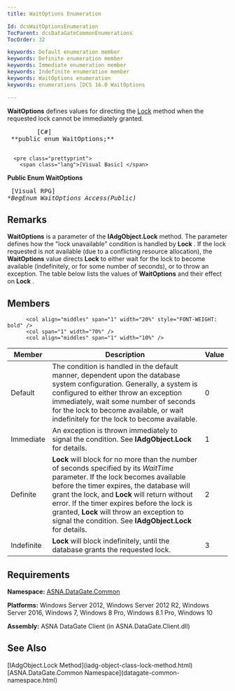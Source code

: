 ```yaml
---
title: WaitOptions Enumeration

Id: dcsWaitOptionsEnumeration
TocParent: dcsDataGateCommonEnumerations
TocOrder: 32

keywords: Default enumeration member
keywords: Definite enumeration member
keywords: Immediate enumeration member
keywords: Indefinite enumeration member
keywords: WaitOptions enumeration
keywords: enumerations [DCS 16.0 WaitOptions

---
```


<span> **WaitOptions** </span> defines values for directing the [Lock](iadg-object-class-lock-method.html) method when the requested lock cannot be immediately granted.
<pre class="prettyprint">
        <span class="lang">[C#]</span>
 **public enum WaitOptions;** 
      </pre>
      <pre class="prettyprint">
        <span class="lang">[Visual Basic] </span>
 **Public Enum WaitOptions** 
      </pre>
      <pre class="prettyprint">
        <span class="lang">[Visual RPG]</span>
 **BegEnum WaitOptions Access(*Public)** 
      </pre>

## Remarks

**WaitOptions** is a parameter of the **IAdgObject.Lock** method. The parameter defines how the "lock unavailable" condition is handled by **Lock** . If the lock requested is not available (due to a conflicting resource allocation), the **WaitOptions** value directs **Lock** to either wait for the lock to become available (indefinitely, or for some number of seconds), or to throw an exception. The table below lists the values of **WaitOptions** and their effect on **Lock** .
## Members


          <col align="middles" span="1" width="20%" style="FONT-WEIGHT: bold" />
          <col span="1" width="70%" />
          <col align="middles" span="1" width="10%" />

| Member | Description | Value |
| ---- | ---- | ---- |
| Default | The condition is handled in the default manner, dependent upon the database system configuration. Generally, a system is configured to either throw an exception immediately, wait some number of seconds for the lock to become available, or wait indefinitely for the lock to become available. | 0 |
| Immediate | An exception is thrown immediately to signal the condition. See **IAdgObject.Lock** for details. | 1 |
| Definite | **Lock** will block for no more than the number of seconds specified by its *WaitTime* parameter. If the lock becomes available before the timer expires, the database will grant the lock, and **Lock** will return without error. If the timer expires before the lock is granted, **Lock** will throw an exception to signal the condition. See **IAdgObject.Lock** for details. | 2 |
| Indefinite | **Lock** will block indefinitely, until the database grants the requested lock. | 3 |



## Requirements

**Namespace:** [ASNA.DataGate.Common](datagate-common-namespace.html) 

**Platforms:** Windows Server 2012, Windows Server 2012 R2, Windows Server 2016, Windows 7, Windows 8 Pro, Windows 8.1 Pro, Windows 10

**Assembly:** ASNA DataGate Client (in ASNA.DataGate.Client.dll)
## See Also

<dl />
      [IAdgObject.Lock Method](iadg-object-class-lock-method.html) <br />
	  [ASNA.DataGate.Common Namespace](datagate-common-namespace.html)

